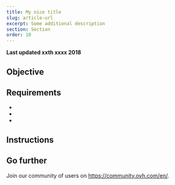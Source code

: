```yaml
---
title: My nice title
slug: article-url
excerpt: Some additional description
section: Section
order: 10
---
```


**Last updated xxth xxxx 2018**

## Objective



## Requirements

- 
- 
- 


## Instructions



## Go further

Join our community of users on <https://community.ovh.com/en/>.
